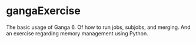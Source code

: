 # gangaExercise
The basic usage of Ganga 6. Of how to run jobs, subjobs, and merging. And an exercise regarding memory management using Python.

